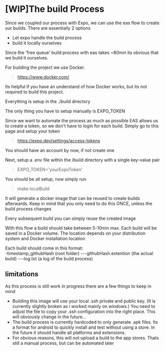 # [WIP]The build Process

Since we coupled our process with Expo, we can use the eas flow to create our builds. There are essentially 2 options
- Let expo handle the build process
- build it locally ourselves

Since the 'free queue' build process with eas takes ~80min its obvious that we build it ourselves.<br>

For building the project we use Docker.<br>

> https://www.docker.com/

Its helpful if you have an understand of how Docker works, but its not required to build this project.<br>

Everything is setup in the ./build directory<br>

The only thing you have to setup manually is EXPO_TOKEN<br>

Since we want to automate the process as much as possible EAS allows us to create a token, so we don't have to login for each build. Simply go to this page and setup your token<br>

> https://expo.dev/settings/access-tokens

You should have an account by now, if not create one<br>

Next, setup a .env file within the /build directory with a single key-value pair

> EXPO_TOKEN='yourExpoToken'

You should be all setup, now simply run<br>

> make localBuild

It will generate a docker image that can be reused to create builds afterwards. Keep in mind that you only need to do this ONCE, unless the build process changes<br>

Every subsequent build you can simply reuse the created image<br>

With this flow a build should take between 5-10min max. Each build will be saved in a Docker volume. The location depends on your distribution system and Docker installation location<br>

Each build should come in this format:<br>
-timestamp_githubHash (root folder)
---githubHash.extention (the actual build)
---log.txt (a log of the build process)

## limitations

As this process is still work in progress there are a few things to keep in mind<br>

- Building this image will use your local .ssh private and public key. (It is currently slightly broken as i worked mainly on windows.) You need to adjust the file to copy your .ssh configuration into the right place. This will obviously change in the future...
- The build process is currently hardcoded to only generate .apk files. Its a format for android to quickly install and test without using a store. In the future it should handle all platforms and extensions.
- For obvious reasons, this will not upload a build to the app stores. Thats still a manual process, but can be automated later



